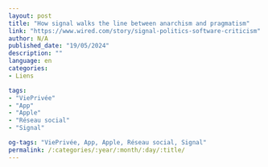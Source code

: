 ```yaml
---
layout: post
title: "How signal walks the line between anarchism and pragmatism"
link: "https://www.wired.com/story/signal-politics-software-criticism"
author: N/A
published_date: "19/05/2024"
description: ""
language: en
categories:
- Liens

tags:
- "ViePrivée"
- "App"
- "Apple"
- "Réseau social"
- "Signal"

og-tags: "ViePrivée, App, Apple, Réseau social, Signal"
permalink: /:categories/:year/:month/:day/:title/
---
```

